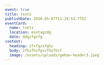 ```yaml
---
event: true
title: test2
publishDate: 2020-05-07T11:29:52.775Z
eventCard:
  name: tsets
  location: esetagzdg
  date: ddgzfgxfg
content:
  heading: zfxfgzxfghz
  body: zfhzfhzfgxcfhxfhzf
  image: /assets/uploads/gmhan-header3.jpeg
---
```

